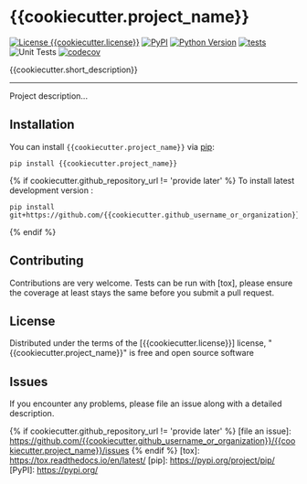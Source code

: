 # {{cookiecutter.project_name}}

[![License {{cookiecutter.license}}](https://img.shields.io/pypi/l/{{cookiecutter.project_name}}.svg?color=green)](https://github.com/{{cookiecutter.github_username_or_organization}}/{{cookiecutter.project_name}}/raw/main/LICENSE)
[![PyPI](https://img.shields.io/pypi/v/{{cookiecutter.project_name}}.svg?color=green)](https://pypi.org/project/{{cookiecutter.project_name}})
[![Python Version](https://img.shields.io/pypi/pyversions/{{cookiecutter.project_name}}.svg?color=green)](https://python.org)
[![tests](https://github.com/{{cookiecutter.github_username_or_organization}}/{{cookiecutter.project_name}}/workflows/tests/badge.svg)](https://github.com/{{cookiecutter.github_username_or_organization}}/{{cookiecutter.project_name}}/actions)
![Unit Tests](https://github.com/{{cookiecutter.github_username_or_organization}}/{{cookiecutter.project_name}}/actions/workflows/test_and_deploy.yml/badge.svg?branch=main)
[![codecov](https://codecov.io/gh/{{cookiecutter.github_username_or_organization}}/{{cookiecutter.project_name}}/branch/main/graph/badge.svg)](https://codecov.io/gh/{{cookiecutter.github_username_or_organization}}/{{cookiecutter.project_name}})

{{cookiecutter.short_description}}

----------------------------------

Project description...

## Installation

You can install `{{cookiecutter.project_name}}` via [pip](https://pypi.org/project/{{cookiecutter.project_name}}/):

    pip install {{cookiecutter.project_name}}


{% if cookiecutter.github_repository_url != 'provide later' %}
To install latest development version :

    pip install git+https://github.com/{{cookiecutter.github_username_or_organization}}/{{cookiecutter.project_name}}.git
{% endif %}

## Contributing

Contributions are very welcome. Tests can be run with [tox], please ensure
the coverage at least stays the same before you submit a pull request.

## License

Distributed under the terms of the [{{cookiecutter.license}}] license,
"{{cookiecutter.project_name}}" is free and open source software

## Issues

If you encounter any problems, please file an issue along with a detailed description.

[Cookiecutter]: https://github.com/audreyr/cookiecutter
[MIT]: http://opensource.org/licenses/MIT
[BSD-3]: http://opensource.org/licenses/BSD-3-Clause
[GNU GPL v3.0]: http://www.gnu.org/licenses/gpl-3.0.txt
[GNU LGPL v3.0]: http://www.gnu.org/licenses/lgpl-3.0.txt
[Apache Software License 2.0]: http://www.apache.org/licenses/LICENSE-2.0
[Mozilla Public License 2.0]: https://www.mozilla.org/media/MPL/2.0/index.txt
{% if cookiecutter.github_repository_url != 'provide later' %}
[file an issue]: https://github.com/{{cookiecutter.github_username_or_organization}}/{{cookiecutter.project_name}}/issues
{% endif %}
[tox]: https://tox.readthedocs.io/en/latest/
[pip]: https://pypi.org/project/pip/
[PyPI]: https://pypi.org/
